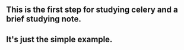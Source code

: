 ## This is the first step for studying celery and a brief studying note.
## It's just the simple example.